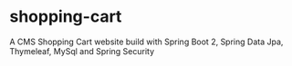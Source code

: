 # shopping-cart
A CMS Shopping Cart website build with Spring Boot 2, Spring Data Jpa, Thymeleaf, MySql and Spring Security
